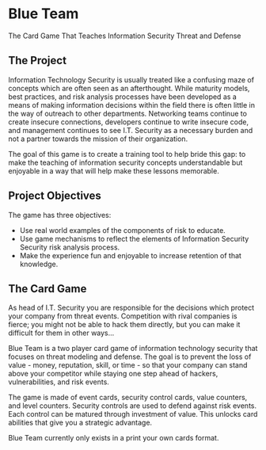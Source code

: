 # Blue Team

The Card Game That Teaches Information Security Threat and Defense

## The Project
Information Technology Security is usually treated like a confusing maze of concepts which are often seen as an afterthought. While maturity models, best practices, and risk analysis processes have been developed as a means of making information decisions within the field there is often little in the way of outreach to other departments. Networking teams continue to create insecure connections, developers continue to write insecure code, and management continues to see I.T. Security as a necessary burden and not a partner towards the mission of their organization.

The goal of this game is to create a training tool to help bride this gap: to make the teaching of information security concepts understandable but enjoyable in a way that will help make these lessons memorable.

## Project Objectives

The game has three objectives:

- Use real world examples of the components of risk to educate.
- Use game mechanisms to reflect the elements of Information Security Security risk analysis process.
- Make the experience fun and enjoyable to increase retention of that knowledge.

## The Card Game
As head of I.T. Security you are responsible for the decisions which protect your company from threat events. Competition with rival companies is fierce; you might not be able to hack them directly, but you can make it difficult for them in other ways...

Blue Team is a two player card game of information technology security that focuses on threat modeling and defense. The goal is to prevent the loss of value - money, reputation, skill, or time - so that your company can stand above your competitor while staying one step ahead of hackers, vulnerabilities, and risk events.

The game is made of event cards, security control cards, value counters, and level counters. Security controls are used to defend against risk events. Each control can be matured through investment of value. This unlocks card abilities that give you a  strategic advantage.

Blue Team currently only exists in a print your own cards format.
